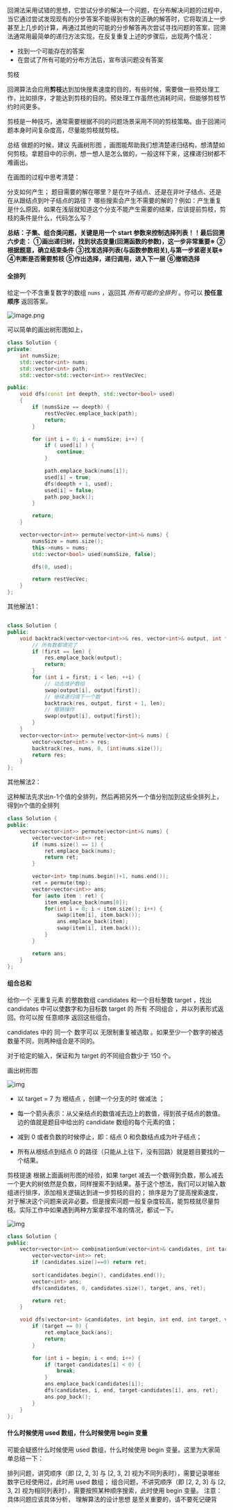 回溯法采用试错的思想，它尝试分步的解决一个问题，在分布解决问题的过程中，当它通过尝试发现现有的分步答案不能得到有效的正确的解答时，它将取消上一步甚至上几步的计算，再通过其他的可能的分步解答再次尝试寻找问题的答案，回溯法通常用最简单的递归方法实现，在反复重复上述的步骤后，出现两个情况：

- 找到一个可能存在的答案
- 在尝试了所有可能的分布方法后，宣布该问题没有答案



剪枝

回溯算法会应用**剪枝**达到加快搜素速度的目的，有些时候，需要做一些预处理工作，比如排序，才能达到剪枝的目的。预处理工作虽然也消耗时间，但能够剪枝节约时间更多。

剪枝是一种技巧，通常需要根据不同的问题场景采用不同的剪枝策略。由于回溯问题本身时间复杂度高，尽量能剪枝就剪枝。

总结
做题的时候，建议 先画树形图 ，画图能帮助我们想清楚递归结构，想清楚如何剪枝。拿题目中的示例，想一想人是怎么做的，一般这样下来，这棵递归树都不难画出。

在画图的过程中思考清楚：

分支如何产生；
题目需要的解在哪里？是在叶子结点、还是在非叶子结点、还是在从跟结点到叶子结点的路径？
哪些搜索会产生不需要的解的？例如：产生重复是什么原因，如果在浅层就知道这个分支不能产生需要的结果，应该提前剪枝，剪枝的条件是什么，代码怎么写？



**总结：子集、组合类问题，关键是用一个 start 参数来控制选择列表！！最后回溯六步走：**
**①画出递归树，找到状态变量(回溯函数的参数)，这一步非常重要※**
**②根据题意，确立结束条件**
**③找准选择列表(与函数参数相关),与第一步紧密关联※**
**④判断是否需要剪枝**
**⑤作出选择，递归调用，进入下一层**
**⑥撤销选择**



#### 全排列

给定一个不含重复数字的数组 `nums` ，返回其 *所有可能的全排列* 。你可以 **按任意顺序** 返回答案。

![image.png](https://pic.leetcode-cn.com/0bf18f9b86a2542d1f6aa8db6cc45475fce5aa329a07ca02a9357c2ead81eec1-image.png)

可以简单的画出树形图如上，

```c++
class Solution {
private:
    int numsSize;
    std::vector<int> nums;
    std::vector<int> path;
    std::vector<std::vector<int>> restVecVec;

public:
    void dfs(const int deepth, std::vector<bool> used)
    {
        if (numsSize == deepth) {
            restVecVec.emplace_back(path);
            return;
        }

        for (int i = 0; i < numsSize; i++) {
            if ( used[i] ) {
                continue;
            }

            path.emplace_back(nums[i]);
            used[i] = true;
            dfs(deepth + 1, used);
            used[i] = false;
            path.pop_back();
        }

        return;
    }

    vector<vector<int>> permute(vector<int>& nums) {
        numsSize = nums.size();
        this->nums = nums;
        std::vector<bool> used(numsSize, false);

        dfs(0, used);

        return restVecVec;
    }
};
```



其他解法1：

```c++

class Solution {
public:
    void backtrack(vector<vector<int>>& res, vector<int>& output, int first, int len){
        // 所有数都填完了
        if (first == len) {
            res.emplace_back(output);
            return;
        }
        for (int i = first; i < len; ++i) {
            // 动态维护数组
            swap(output[i], output[first]);
            // 继续递归填下一个数
            backtrack(res, output, first + 1, len);
            // 撤销操作
            swap(output[i], output[first]);
        }
    }
    vector<vector<int>> permute(vector<int>& nums) {
        vector<vector<int> > res;
        backtrack(res, nums, 0, (int)nums.size());
        return res;
    }
};
```

其他解法2：

这种解法先求出n-1个值的全排列，然后再把另外一个值分别加到这些全排列上，得到n个值的全排列

```c++
class Solution {
public:
    vector<vector<int>> permute(vector<int>& nums) {
        vector<vector<int>> ret;
        if (nums.size() == 1) {
            ret.emplace_back(nums);
            return ret;
        }

        vector<int> tmp(nums.begin()+1, nums.end());
        ret = permute(tmp);
        vector<vector<int>> ans;
        for (auto item : ret) {
            item.emplace_back(nums[0]);
            for(int i = 0; i < item.size(); i++) {
                swap(item[i], item.back());
                ans.emplace_back(item);
                swap(item[i], item.back());
            }
        }

        return ans;
    }
};
```



#### 组合总和

给你一个 无重复元素 的整数数组 candidates 和一个目标整数 target ，找出 candidates 中可以使数字和为目标数 target 的 所有 不同组合 ，并以列表形式返回。你可以按 任意顺序 返回这些组合。

candidates 中的 同一个 数字可以 无限制重复被选取 。如果至少一个数字的被选数量不同，则两种组合是不同的。 

对于给定的输入，保证和为 target 的不同组合数少于 150 个。



画出树形图

![img](https://pic.leetcode-cn.com/1598091943-hZjibJ-file_1598091940241)

- 以 target = 7 为 根结点 ，创建一个分支的时 做减法 ；

- 每一个箭头表示：从父亲结点的数值减去边上的数值，得到孩子结点的数值。边的值就是题目中给出的 candidate 数组的每个元素的值；
- 减到 0 或者负数的时候停止，即：结点 0 和负数结点成为叶子结点；
- 所有从根结点到结点 0 的路径（只能从上往下，没有回路）就是题目要找的一个结果。



剪枝提速
根据上面画树形图的经验，如果 target 减去一个数得到负数，那么减去一个更大的树依然是负数，同样搜索不到结果。基于这个想法，我们可以对输入数组进行排序，添加相关逻辑达到进一步剪枝的目的；
排序是为了提高搜索速度，对于解决这个问题来说非必要。但是搜索问题一般复杂度较高，能剪枝就尽量剪枝。实际工作中如果遇到两种方案拿捏不准的情况，都试一下。

![img](https://pic.leetcode-cn.com/1598091943-GPoHAJ-file_1598091940246)



```c++
class Solution {
public:
    vector<vector<int>> combinationSum(vector<int>& candidates, int target) {
        vector<vector<int>> ret;
        if (candidates.size()==0) return ret;
        
        sort(candidates.begin(), candidates.end());
        vector<int> ans;
        dfs(candidates, 0, candidates.size(), target, ans, ret);

        return ret;
    }

    void dfs(vector<int> &candidates, int begin, int end, int target, vector<int>& ans, vector<vector<int>> &ret) {
        if (target == 0) {
            ret.emplace_back(ans);
            return;
        }

        for (int i = begin; i < end; i++) {
            if (target-candidates[i] < 0) {
                break;
            }
            ans.emplace_back(candidates[i]);
            dfs(candidates, i, end, target-candidates[i], ans, ret);
            ans.pop_back();
        }
    }
};

```



#### 什么时候使用 used 数组，什么时候使用 begin 变量

可能会疑惑什么时候使用 used 数组，什么时候使用 begin 变量。这里为大家简单总结一下：

排列问题，讲究顺序（即 [2, 2, 3] 与 [2, 3, 2] 视为不同列表时），需要记录哪些数字已经使用过，此时用 used 数组；
组合问题，不讲究顺序（即 [2, 2, 3] 与 [2, 3, 2] 视为相同列表时），需要按照某种顺序搜索，此时使用 begin 变量。
注意：具体问题应该具体分析， 理解算法的设计思想 是至关重要的，请不要死记硬背

